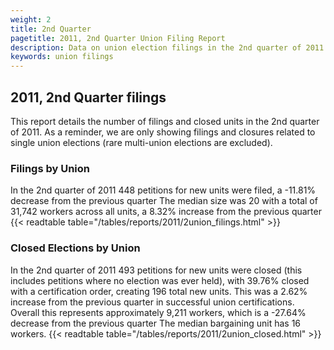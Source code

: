 ```yaml
---
weight: 2
title: 2nd Quarter
pagetitle: 2011, 2nd Quarter Union Filing Report
description: Data on union election filings in the 2nd quarter of 2011
keywords: union filings
---
```


## 2011, 2nd Quarter filings

This report details the number of filings and closed units in the 2nd quarter of 2011. As a reminder, we are only showing filings and closures related to single union elections (rare multi-union elections are excluded).

### Filings by Union
In the 2nd quarter of 2011 448 petitions for new units were filed, a -11.81% decrease from the previous quarter The median size was 20 with a total of 31,742 workers across all units, a 8.32% increase from the previous quarter
{{< readtable table="/tables/reports/2011/2union_filings.html" >}}

### Closed Elections by Union
In the 2nd quarter of 2011 493 petitions for new units were closed (this includes petitions where no election was ever held), with 39.76% closed with a certification order, creating 196 total new units. This was a 2.62% increase from the previous quarter in successful union certifications. Overall this represents approximately 9,211 workers, which is a -27.64% decrease from the previous quarter The median bargaining unit has 16 workers.
{{< readtable table="/tables/reports/2011/2union_closed.html" >}}
